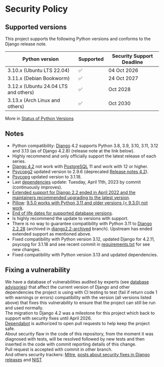 # Security Policy

## Supported versions

This project supports the following Python versions and conforms to the Django release note.

| Python version                                                   | Supported          | Security Support Deadline |
|------------------------------------------------------------------|--------------------|---------------------------|
| 3.10.x (Ubuntu LTS 22.04)                                        | :white_check_mark: | 04 Oct 2026               |
| 3.11.x (Debian Bookworm)                                         | :white_check_mark: | 24 Oct 2027               |
| 3.12.x (Ubuntu 24.04 LTS and others)                             | :white_check_mark: | Oct 2028                  |
| 3.13.x (Arch Linux and others)                                   | :white_check_mark: | Oct 2030                  |

More in [Status of Python Versions](https://devguide.python.org/versions/)

## Notes

- Python compatibility: [Django](https://www.djangoproject.com/start/overview/) 4.2 supports Python 3.8, 3.9, 3.10, 3.11, 3.12 and 3.13 (as of Django 4.2.8) (release note at the link below).
- Highly recommend and only officially support the latest release of each series.
- [Django 4.2](https://docs.djangoproject.com/en/4.2/releases/4.2/) not work with [PostgreSQL](https://www.postgresql.org/) 11 and work with 12 or higher.
- [Psycopg2](https://github.com/psycopg/psycopg2) updated version to 2.9.6 (deprecated [Release notes 4.2](https://docs.djangoproject.com/en/5.0/releases/4.2/#psycopg-3-support)).
- [Psycopg](https://github.com/psycopg/psycopg) updated version to 3.1.18.
- Last [dependencies](https://github.com/leandrocunha526/client-manager/commit/a8ca0a6cd54e264fce9c5f1496f5053d382f949d) update: Tuesday, April 11th, 2023 by commit (continuously improves).
- [Extended support for Django 2.2 ended in April 2022 and the maintainers recommended upgrading to the latest version](https://www.djangoproject.com/weblog/2022/apr/11/security-releases/).
- [Pillow](https://github.com/python-pillow/Pillow): [9.5.0 works with Python 3.11 and older versions (< 9.3.0) not work](https://github.com/python-pillow/Pillow/issues/6575).
- [End of life dates for supported database versions](https://code.djangoproject.com/wiki/SupportedDatabaseVersions).
- Is highly recommend the update to versions with support.
- There is no way to guarantee compatibility with Python 3.11 to [Django 2.2.28](https://docs.djangoproject.com/en/4.1/releases/2.2/) (archived in [django2.2-archived](https://github.com/leandrocunha526/client-manager/tree/django2.2-archived) branch). Upstream has ended extended support as mentioned above.
- Fixed compatibility with Python version 3.12, updated Django for 4.2.11, psycopg for 3.1.18 and see recent commit in [requirements.txt](requirements.txt) for see new changes.
- Fixed compatibility with Python version 3.13 and updated dependencies.

## Fixing a vulnerability

We have a database of vulnerabilities audited by experts (see [database advisories](https://github.com/advisories/)) that affect the current version of Django and other dependencies the project is using with CI testing to test (fail if return code 1 with warnings or errors) compatibility with the version (all versions listed above) that fixes this vulnerability to ensure that the project can still be run and used normally.  
The migration to Django 4.2 was a milestone for this project which back to support with security fixes until April 2026.  
[Dependabot](https://github.com/dependabot) is authorized to open pull requests to help keep the project safe.  
About security flaw in the code of this repository, from the moment it was diagnosed with tests, will be resolved followed by new tests and then inserted in the code with commit reporting details of this change.  
Pull request is accepted with commit in other branch.  
And others security trackers: [Mitre](https://cve.mitre.org/), [posts about security fixes in Django releases](https://www.djangoproject.com/weblog/) and [NIST](https://nvd.nist.gov/)
